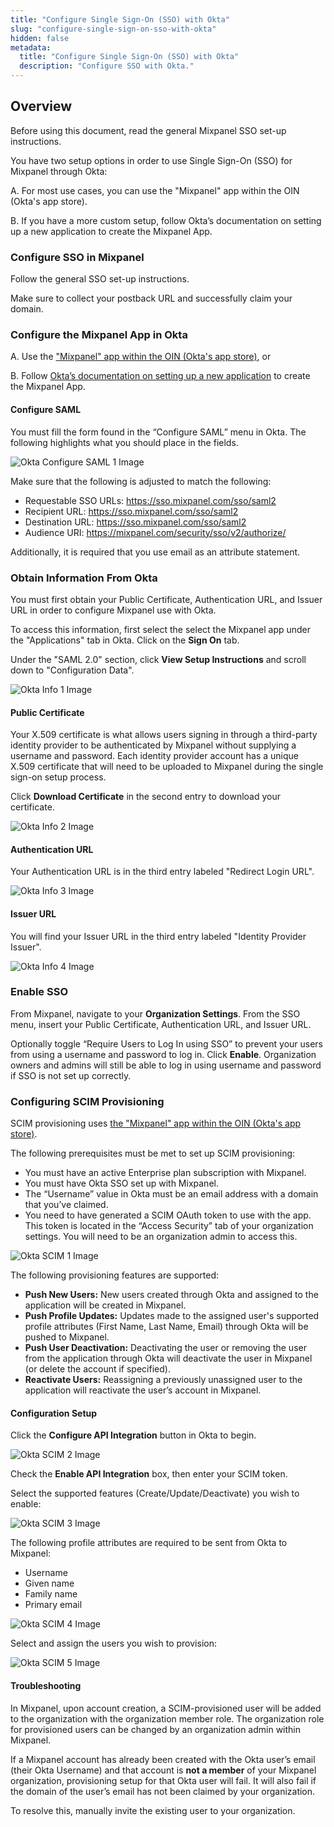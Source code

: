 ```yaml
---
title: "Configure Single Sign-On (SSO) with Okta"
slug: "configure-single-sign-on-sso-with-okta"
hidden: false
metadata: 
  title: "Configure Single Sign-On (SSO) with Okta"
  description: "Configure SSO with Okta."
---
```


## Overview

Before using this document, read the general Mixpanel SSO set-up instructions.

You have two setup options in order to use Single Sign-On (SSO) for Mixpanel through Okta:

A.  For most use cases, you can use the "Mixpanel" app within the OIN (Okta's app store). 

B.  If you have a more custom setup, follow Okta’s documentation on setting up a new application to create the Mixpanel App.

### Configure SSO in Mixpanel

Follow the general SSO set-up instructions.

Make sure to collect your postback URL and successfully claim your domain.

### Configure the Mixpanel App in Okta

A.  Use the ["Mixpanel" app within the OIN (Okta's app store)](https://www.okta.com/integrations/mixpanel/), or

B.  Follow [Okta’s documentation on setting up a new application](https://help.okta.com/en-us/Content/Topics/Apps/Apps_Apps_Page.htm) to create the Mixpanel App.

#### Configure SAML

You must fill the form found in the “Configure SAML” menu in Okta. The following highlights what you should place in the fields.

![Okta Configure SAML 1 Image](/okta_configure_saml1.png)

Make sure that the following is adjusted to match the following:

- Requestable SSO URLs: https://sso.mixpanel.com/sso/saml2
- Recipient URL: https://sso.mixpanel.com/sso/saml2
- Destination URL: https://sso.mixpanel.com/sso/saml2
- Audience URI: https://mixpanel.com/security/sso/v2/authorize/

Additionally, it is required that you use email as an attribute statement.

### Obtain Information From Okta

You must first obtain your Public Certificate, Authentication URL, and Issuer URL in order to configure Mixpanel use with Okta.

To access this information, first select the select the Mixpanel app under the "Applications" tab in Okta. Click on the **Sign On** tab.

Under the "SAML 2.0" section, click **View Setup Instructions** and scroll down to "Configuration Data".

![Okta Info 1 Image](/okta_info1.png)

#### Public Certificate

Your X.509 certificate is what allows users signing in through a third-party identity provider to be authenticated by Mixpanel without supplying a username and password. Each identity provider account has a unique X.509 certificate that will need to be uploaded to Mixpanel during the single sign-on setup process.

Click **Download Certificate** in the second entry to download your certificate.

![Okta Info 2 Image](/okta_info2.png)

#### Authentication URL

Your Authentication URL is in the third entry labeled "Redirect Login URL".

![Okta Info 3 Image](/okta_info3.png)

#### Issuer URL

You will find your Issuer URL in the third entry labeled "Identity Provider Issuer".

![Okta Info 4 Image](/okta_info4.png)

### Enable SSO

From Mixpanel, navigate to your **Organization Settings**. From the SSO menu, insert your Public Certificate, Authentication URL, and Issuer URL.

Optionally toggle “Require Users to Log In using SSO” to prevent your users from using a username and password to log in. Click **Enable**. Organization owners and admins will still be able to log in using username and password if SSO is not set up correctly.

### Configuring SCIM Provisioning

SCIM provisioning uses [the "Mixpanel" app within the OIN (Okta's app store)](https://www.okta.com/integrations/mixpanel/).

The following prerequisites must be met to set up SCIM provisioning:

- You must have an active Enterprise plan subscription with Mixpanel. 
- You must have Okta SSO set up with Mixpanel.
- The “Username” value in Okta must be an email address with a domain that you’ve claimed.
- You need to have generated a SCIM OAuth token to use with the app. This token is located in the “Access Security” tab of your organization settings. You will need to be an organization admin to access this.

![Okta SCIM 1 Image](/okta_scim1.png)

The following provisioning features are supported:

- **Push New Users:** New users created through Okta and assigned to the application will be created in Mixpanel.
- **Push Profile Updates:** Updates made to the assigned user's supported profile attributes (First Name, Last Name, Email) through Okta will be pushed to Mixpanel.
- **Push User Deactivation:** Deactivating the user or removing the user from the application through Okta will deactivate the user in Mixpanel (or delete the account if specified).
- **Reactivate Users:** Reassigning a previously unassigned user to the application will reactivate the user’s account in Mixpanel.

#### Configuration Setup

Click the **Configure API Integration** button in Okta to begin.

![Okta SCIM 2 Image](/okta_scim2.png)

Check the **Enable API Integration** box, then enter your SCIM token.

Select the supported features (Create/Update/Deactivate) you wish to enable:

![Okta SCIM 3 Image](/okta_scim3.png)

The following profile attributes are required to be sent from Okta to Mixpanel:

- Username
- Given name
- Family name
- Primary email

![Okta SCIM 4 Image](/okta_scim4.png)

Select and assign the users you wish to provision:

![Okta SCIM 5 Image](/okta_scim5.png)

#### Troubleshooting

In Mixpanel, upon account creation, a SCIM-provisioned user will be added to the organization with the organization member role. The organization role for provisioned users can be changed by an organization admin within Mixpanel.

If a Mixpanel account has already been created with the Okta user’s email (their Okta Username) and that account is **not a member** of your Mixpanel organization, provisioning setup for that Okta user will fail. It will also fail if the domain of the user’s email has not been claimed by your organization.

To resolve this, manually invite the existing user to your organization.


